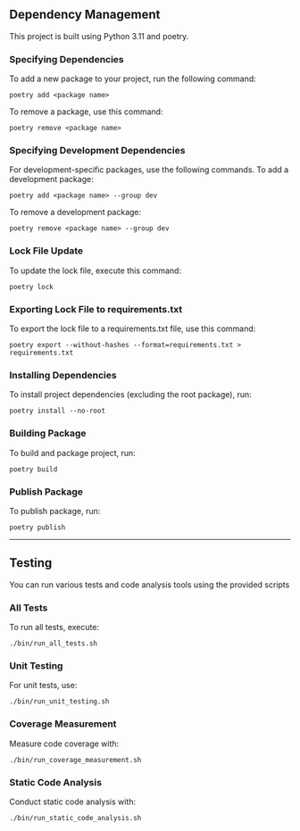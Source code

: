 ## Dependency Management

This project is built using Python 3.11 and poetry.

### Specifying Dependencies
To add a new package to your project, run the following command:
```shell
poetry add <package name>
```
To remove a package, use this command:
```shell
poetry remove <package name>
```
### Specifying Development Dependencies
For development-specific packages, use the following commands.
To add a development package:
```shell
poetry add <package name> --group dev
```
To remove a development package:
```shell
poetry remove <package name> --group dev 
```
### Lock File Update
To update the lock file, execute this command:
```shell
poetry lock
```
### Exporting Lock File to requirements.txt
To export the lock file to a requirements.txt file, use this command:
```shell
poetry export --without-hashes --format=requirements.txt > requirements.txt
```
### Installing Dependencies
To install project dependencies (excluding the root package), run:
```shell
poetry install --no-root 
```
### Building Package
To build and package project, run:
```shell
poetry build
```
### Publish Package
To publish package, run:
```shell
poetry publish
```
---

## Testing
You can run various tests and code analysis tools using the provided scripts
### All Tests
To run all tests, execute:
```shell
./bin/run_all_tests.sh
```
### Unit Testing
For unit tests, use:
```shell
./bin/run_unit_testing.sh
```
### Coverage Measurement
Measure code coverage with:
```shell
./bin/run_coverage_measurement.sh
```
### Static Code Analysis
Conduct static code analysis with:
```shell
./bin/run_static_code_analysis.sh
```
